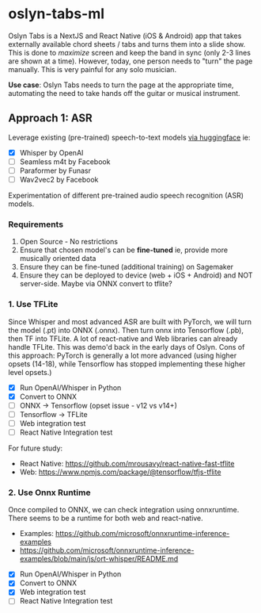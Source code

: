# oslyn-tabs-ml

Oslyn Tabs is a NextJS and React Native (iOS & Android) app that takes externally available chord sheets / tabs and turns them into a slide show.
This is done to *maximize* screen and keep the band in sync (only 2-3 lines are shown at a time). However, today, one person needs to "turn" the page manually. This is very painful for any solo musician.

**Use case**: Oslyn Tabs needs to turn the page at the appropriate time, automating the need to take hands off the guitar or musical instrument.

## Approach 1: ASR

Leverage existing (pre-trained) speech-to-text models [via huggingface](https://huggingface.co/models?pipeline_tag=automatic-speech-recognition&sort=trending) ie:

- [x] Whisper by OpenAI
- [ ] Seamless m4t by Facebook
- [ ] Paraformer by Funasr
- [ ] Wav2vec2 by Facebook

Experimentation of different pre-trained audio speech recognition (ASR) models.

### Requirements

1. Open Source - No restrictions
2. Ensure that chosen model's can be **fine-tuned** ie, provide more musically oriented data
3. Ensure they can be fine-tuned (additional training) on Sagemaker
4. Ensure they can be deployed to device (web + iOS + Android) and NOT server-side. Maybe via ONNX convert to tflite?

### 1. Use TFLite

Since Whisper and most advanced ASR are built with PyTorch, we will turn the model (.pt) into ONNX (.onnx). Then turn onnx into Tensorflow (.pb), then TF into TFLite. A lot of react-native and Web libraries can already handle TFLite. This was demo'd back in the early days of Oslyn. Cons of this approach: PyTorch is generally a lot more advanced (using higher opsets (14-18), while Tensorflow has stopped implementing these higher level opsets.)

- [x] Run OpenAI/Whisper in Python
- [x] Convert to ONNX
- [ ] ONNX -> Tensorflow (opset issue - v12 vs v14+)
- [ ] Tensorflow -> TFLite
- [ ] Web integration test
- [ ] React Native Integration test

For future study:

- React Native: https://github.com/mrousavy/react-native-fast-tflite
- Web: https://www.npmjs.com/package/@tensorflow/tfjs-tflite

### 2. Use Onnx Runtime

Once compiled to ONNX, we can check integration using onnxruntime. There seems to be a runtime for both web and react-native.

- Examples: https://github.com/microsoft/onnxruntime-inference-examples
- https://github.com/microsoft/onnxruntime-inference-examples/blob/main/js/ort-whisper/README.md


- [x] Run OpenAI/Whisper in Python
- [x] Convert to ONNX
- [x] Web integration test
- [ ] React Native Integration test